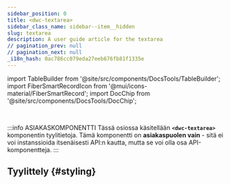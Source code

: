 ```yaml
---
sidebar_position: 0
title: <dwc-textarea>
sidebar_class_name: sidebar--item__hidden
slug: textarea
description: A user guide article for the textarea
// pagination_prev: null
// pagination_next: null
_i18n_hash: 0ac786cc079eda27eeb676fb81f1335e
---
```

import TableBuilder from '@site/src/components/DocsTools/TableBuilder';
import FiberSmartRecordIcon from '@mui/icons-material/FiberSmartRecord';
import DocChip from '@site/src/components/DocsTools/DocChip';

<DocChip chip='shadow' />

<br />

:::info ASIAKASKOMPONENTTI
Tässä osiossa käsitellään **`<dwc-textarea>`** komponentin tyylitietoja. Tämä komponentti on **asiakaspuolen vain** - sitä ei voi instanssioida itsenäisesti API:n kautta, mutta se voi olla osa API-komponentteja.
:::

## Tyylittely {#styling}

<TableBuilder name="dwc-textarea" clientComponent />
